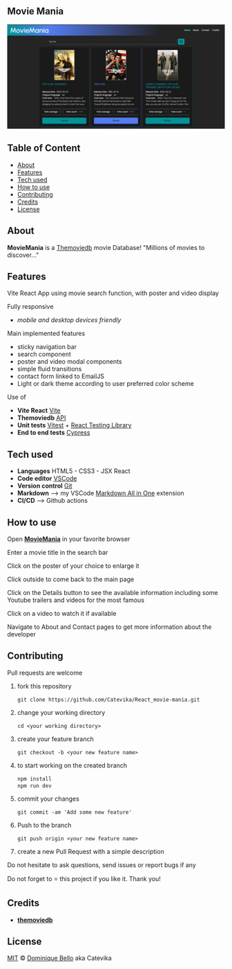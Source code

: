 ## Movie Mania <!-- omit in toc -->

![Movie Mania](./src/assets/screenshot.png)

## Table of Content <!-- omit in toc -->

- [About](#about)
- [Features](#features)
- [Tech used](#tech-used)
- [How to use](#how-to-use)
- [Contributing](#contributing)
- [Credits](#credits)
- [License](#license)

## About

**MovieMania** is a <a href='https://www.themoviedb.org/'> Themoviedb</a> movie Database!
"Millions of movies to discover..."

## Features

Vite React App using movie search function, with poster and video display

Fully responsive

- _mobile and desktop devices friendly_

Main implemented features

- sticky navigation bar
- search component
- poster and video modal components
- simple fluid transitions
- contact form linked to EmailJS
- Light or dark theme according to user preferred color scheme

Use of

- **Vite React** [Vite](https://vitejs.dev/)
- **Themoviedb** [API](https://www.themoviedb.org/documentation/api)
- **Unit tests** [Vitest](https://vitest.dev/) + [React Testing Library](https://testing-library.com/docs/)
- **End to end tests** [Cypress](https://www.cypress.io/)

## Tech used

- **Languages** HTML5 - CSS3 - JSX React
- **Code editor** [VSCode](https://code.visualstudio.com/)
- **Version control** [Git](https://git-scm.com/)
- **Markdown** --> my VSCode [Markdown All in One](https://marketplace.visualstudio.com/items?itemName=yzhang.markdown-all-in-one) extension
- **CI/CD** --> Github actions

## How to use

Open **[MovieMania](https://movie-mania-beryl.vercel.app/)** in your favorite browser

Enter a movie title in the search bar

Click on the poster of your choice to enlarge it

Click outside to come back to the main page

Click on the Details button to see the available information including some Youtube trailers and videos for the most famous

Click on a video to watch it if available

Navigate to About and Contact pages to get more information about the developer

## Contributing

Pull requests are welcome

1. fork this repository

   ```
   git clone https://github.com/Catevika/React_movie-mania.git
   ```

2. change your working directory

   ```
   cd <your working directory>
   ```

3. create your feature branch
   ```
   git checkout -b <your new feature name>
   ```
4. to start working on the created branch
   ```
   npm install
   npm run dev
   ```
5. commit your changes
   ```
   git commit -am 'Add some new feature'
   ```
6. Push to the branch
   ```
   git push origin <your new feature name>
   ```
7. create a new Pull Request with a simple description

Do not hesitate to ask questions, send issues or report bugs if any

Do not forget to ⭐ this project if you like it. Thank you!

## Credits

- **[themoviedb](https://www.themoviedb.org/)**

## License

[MIT](https://choosealicense.com/licenses/mit/) &copy; [Dominique Bello](https://twitter.com/dominique_bello) aka Catevika
